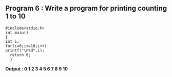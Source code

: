 ## Program 6 : Write a program for printing counting 1 to 10 
```
#include<stdio.h>
int main() 
{
int i;
for(i=0;i<=10;i++)
printf("\n%d",i);
  return 0;
  }
```
**Output : 0
1
2
3
4
5
6
7
8
9
10**
